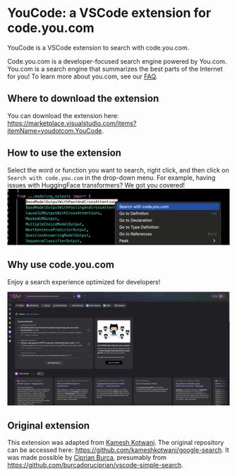 # YouCode: a VSCode extension for code.you.com
YouCode is a VSCode extension to search with code.you.com. 

Code.you.com is a developer-focused search engine powered by You.com. You.com is a search engine that summarizes the best parts of the Internet for you! To learn more about you.com, see our [FAQ](https://about.you.com/hc-category/faq/).

## Where to download the extension
You can download the extension here: https://marketplace.visualstudio.com/items?itemName=youdotcom.YouCode.

## How to use the extension
Select the word or function you want to search, right click, and then click on `Search with code.you.com` in the drop-down menu. For example, having issues with HuggingFace transformers? We got you covered!
![drop-down-menu](https://github.com/You-OpenSource/YouCode/blob/main/resources/dropdown.png?raw=true)

## Why use code.you.com
Enjoy a search experience optimized for developers!

![browser-query-results](https://github.com/You-OpenSource/YouCode/blob/main/resources/query.png?raw=true)

## Original extension
This extension was adapted from [Kamesh Kotwani](https://github.com/kameshkotwani/google-search). The original repository can be accessed here: https://github.com/kameshkotwani/google-search. It was made possible by [Ciprian Burca](https://github.com/burcadoruciprian), presumably from https://github.com/burcadoruciprian/vscode-simple-search.
